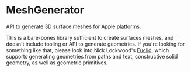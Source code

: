 # MeshGenerator

API to generate 3D surface meshes for Apple platforms.

This is a bare-bones library sufficient to create surfaces meshes, and doesn't include tooling or API to generate geometries.
If you're looking for something like that, please look into Nick Lockwood's [Euclid](https://swiftpackageindex.com/nicklockwood/Euclid), which supports generating geometries from paths and text, constructive solid geometry, as well as geometric primitives.
